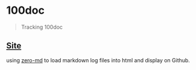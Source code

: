 # 100doc

> Tracking 100doc

## [Site](https://adnjoo.github.io/100d/)

using [zero-md](https://zerodevx.github.io/zero-md/) to load markdown log files into html and display on Github.
